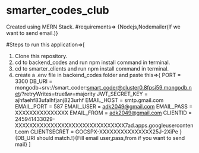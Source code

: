 # smarter_codes_club
Created using MERN Stack.
#requirements=> {Nodejs,Nodemailer(If we want to send email.)}

#Steps to run this application=>[
1. Clone this repository.
2. cd to backend_codes and run npm install command in terminal.
3. cd to smarter_clients and run npm install command in terminal.
4. create a .env file in backend_codes folder and paste this=>{
PORT = 3300
DB_URI = mongodb+srv://smart_coder:smart_coder@cluster0.8fpsi59.mongodb.net/?retryWrites=true&w=majority
JWT_SECRET_KEY = ajhfaehf83ufalhfjanj823urhf
EMAIL_HOST = smtp.gmail.com
EMAIL_PORT = 587
EMAIL_USER = adk2049@gmail.com
EMAIL_PASS = XXXXXXXXXXXXXXX
EMAIL_FROM = adk2049@gmail.com
CLIENTID = 245941433029-XXXXXXXXXXXXXXXXXXXXXXXXXXXXXXX7ad.apps.googleusercontent.com
CLIENTSECRET = GOCSPX-XXXXXXXXXXXXXXX25J-2XiPe
}{DB_URI should match.!}{Fill email user,pass,from if you want to send mail}
]
